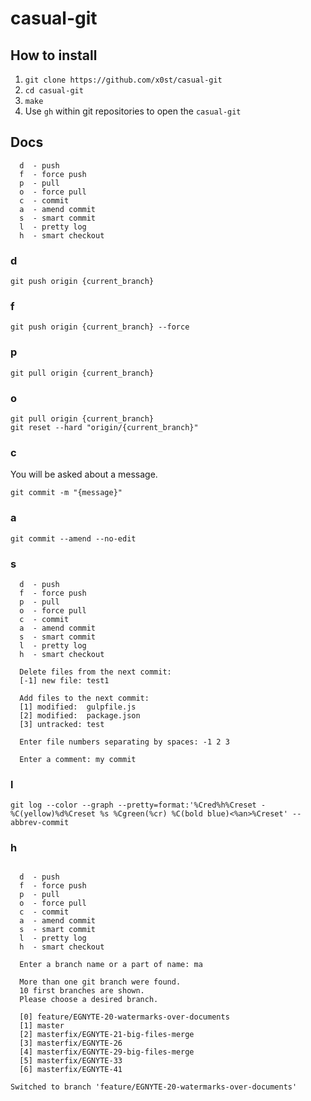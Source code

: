 # casual-git

## How to install
1. `git clone https://github.com/x0st/casual-git`
2. `cd casual-git`
3. `make`
4. Use `gh` within git repositories to open the `casual-git`

## Docs
```
  d  - push
  f  - force push
  p  - pull
  o  - force pull
  c  - commit
  a  - amend commit
  s  - smart commit
  l  - pretty log
  h  - smart checkout
```

### d
`git push origin {current_branch}`

### f
`git push origin {current_branch} --force`

### p
`git pull origin {current_branch}`

### o
```
git pull origin {current_branch}
git reset --hard "origin/{current_branch}"
```

### c
You will be asked about a message.

`git commit -m "{message}"`

### a
`git commit --amend --no-edit`

### s
```
  d  - push
  f  - force push
  p  - pull
  o  - force pull
  c  - commit
  a  - amend commit
  s  - smart commit
  l  - pretty log
  h  - smart checkout
  
  Delete files from the next commit: 
  [-1] new file: test1
  
  Add files to the next commit: 
  [1] modified:  gulpfile.js
  [2] modified:  package.json
  [3] untracked: test
  
  Enter file numbers separating by spaces: -1 2 3
  
  Enter a comment: my commit
```

### l
```
git log --color --graph --pretty=format:'%Cred%h%Creset -%C(yellow)%d%Creset %s %Cgreen(%cr) %C(bold blue)<%an>%Creset' --abbrev-commit
```

### h
```
  
  d  - push
  f  - force push
  p  - pull
  o  - force pull
  c  - commit
  a  - amend commit
  s  - smart commit
  l  - pretty log
  h  - smart checkout
  
  Enter a branch name or a part of name: ma
  
  More than one git branch were found. 
  10 first branches are shown. 
  Please choose a desired branch. 
  
  [0] feature/EGNYTE-20-watermarks-over-documents
  [1] master
  [2] masterfix/EGNYTE-21-big-files-merge
  [3] masterfix/EGNYTE-26
  [4] masterfix/EGNYTE-29-big-files-merge
  [5] masterfix/EGNYTE-33
  [6] masterfix/EGNYTE-41
  
Switched to branch 'feature/EGNYTE-20-watermarks-over-documents'
```
